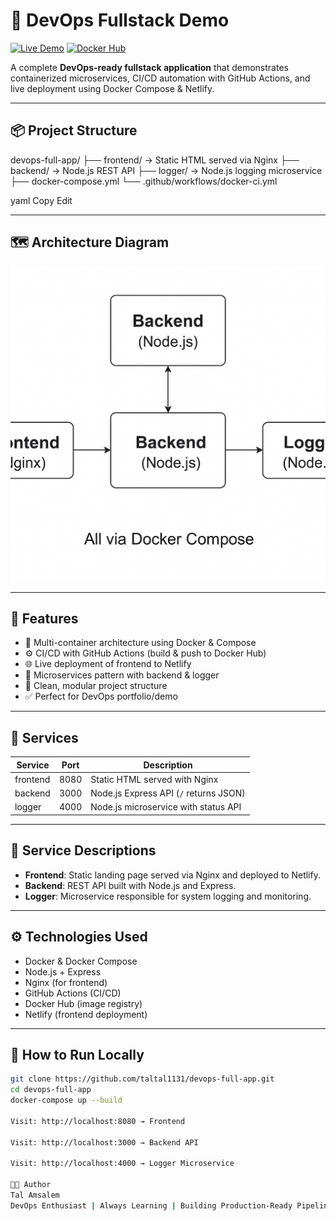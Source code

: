 # 🐳 DevOps Fullstack Demo

[![Live Demo](https://img.shields.io/badge/Live-Demo-green?logo=netlify)](https://devops-app-tal.netlify.app)
[![Docker Hub](https://img.shields.io/badge/DockerHub-Images-blue?logo=docker)](https://hub.docker.com/u/taltal1131)

A complete **DevOps-ready fullstack application** that demonstrates containerized microservices, CI/CD automation with GitHub Actions, and live deployment using Docker Compose & Netlify.

---

## 📦 Project Structure

devops-full-app/
├── frontend/ → Static HTML served via Nginx
├── backend/ → Node.js REST API
├── logger/ → Node.js logging microservice
├── docker-compose.yml
└── .github/workflows/docker-ci.yml

yaml
Copy
Edit

---

## 🗺️ Architecture Diagram

![Architecture](architecture.png)

---

## 🚀 Features

- 🐳 Multi-container architecture using Docker & Compose
- ⚙️ CI/CD with GitHub Actions (build & push to Docker Hub)
- 🌐 Live deployment of frontend to Netlify
- 🧩 Microservices pattern with backend & logger
- 📁 Clean, modular project structure
- ✅ Perfect for DevOps portfolio/demo

---

## 📂 Services

| Service  | Port | Description                          |
|----------|------|--------------------------------------|
| frontend | 8080 | Static HTML served with Nginx        |
| backend  | 3000 | Node.js Express API (`/` returns JSON) |
| logger   | 4000 | Node.js microservice with status API |

---

## 🧩 Service Descriptions

- **Frontend**: Static landing page served via Nginx and deployed to Netlify.
- **Backend**: REST API built with Node.js and Express.
- **Logger**: Microservice responsible for system logging and monitoring.

---

## ⚙️ Technologies Used

- Docker & Docker Compose
- Node.js + Express
- Nginx (for frontend)
- GitHub Actions (CI/CD)
- Docker Hub (image registry)
- Netlify (frontend deployment)

---

## 🧪 How to Run Locally

```bash
git clone https://github.com/taltal1131/devops-full-app.git
cd devops-full-app
docker-compose up --build

Visit: http://localhost:8080 → Frontend

Visit: http://localhost:3000 → Backend API

Visit: http://localhost:4000 → Logger Microservice

👨‍💻 Author
Tal Amsalem
DevOps Enthusiast | Always Learning | Building Production-Ready Pipelines 🚀

